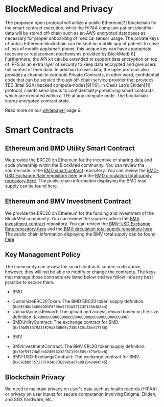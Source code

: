 # BlockMedical and Privacy
The proposed open protocol will utilize a public Ethereum[7] blockchain for the smart contract execution, while the HIPAA compliant patient identifier data will be stored off-chain such as an AWS encrypted databases as necessary for proper onboarding of medical sensor usage. The private keys of public Ethereum blockchain can be kept on mobile app of patient. In case of loss of mobile app/smart phone, this unique key can have appropriate recovery or replacement mechanisms provided by BlockMed[​ 8]​. Furthermore, the API kit can be extended to support data encryption on top of IPFS as an extra layer of security to keep data encrypted and give users full control of their data. In addition to user data, the open protocol also provides a channel to compute Private Contracts, in other word, confidential code that can be service through off-chain service provider that provides TEE (Intel SGX) backed compute-nodes[9][10]. In Oasis Lab’s Ekiden[11] protocol, clients send inputs to confidentiality-preserving smart contracts, which are executed within a TEE at any compute node. The blockchain stores encrypted contract state.

Read more on our [whitepaper](https://www.slideshare.net/secret/4CGbQSZ5xrHU6w) page 6.

# Smart Contracts
## Ethereum and BMD Utility Smart Contract
We provide the ERC20 on Ethereum for the incentive of sharing data and code ownership within the BlockMed community.
You can review the source code in the [BMD smartcontract](https://github.com/BlockMedical/BMD-smartcontract/tree/encryption-v0.5.3/contracts) repository.
You can review the [BMD-USD Exchange Rate repository here](https://github.com/BlockMedical/BMD-smartcontract/blob/encryption-v0.5.3/contracts/BMDUtilityContract.sol) and the [BMD circulation total supply repository here](https://github.com/BlockMedical/BMD-smartcontract/blob/encryption-v0.5.3/contracts/CustomizedERC20Token.sol#L65). The public chain information displaying the BMD total supply can be found [here](https://etherscan.io/token/0xd9a2dc793e1bbce46e2a7e766d7c76fdaf465e48).


## Ethereum and BMV Investment Contract
We provide the ERC20 on Ethereum for the funding and investment of the BlockMed community.
You can review the source code in the [BMV investment contract](https://github.com/BlockMedical/BMV-ventureasset/tree/v0.3.0/contracts) repository.
You can review the [BMV-USD Exchange Rate repository here](https://github.com/BlockMedical/BMV-ventureasset/blob/v0.3.0/contracts/BMV-USD-ExchangeContract.sol) and the [BMV circulation total supply repository here](https://github.com/BlockMedical/BMV-ventureasset/blob/v0.3.0/contracts/BMVInvestmentContract.sol#L58). The public chain information displaying the BMV total supply can be found [here](https://etherscan.io/token/0x76eec17d8f2a0fad17c9df63524799130834d9d2).

## Key Management Policy
The community can review the smart contracts source code above, however, they will not be able to modify or change the contracts. The keys that manage those contracts are listed below and we follow industry best practice to secure them.

* BMD
- CustomizeERC20Token: The BMD ERC20 token supply definition. (`0x0Efd8e7bD66981F5F06e3791A271C3F1256468e4`)
- UploadAccessReward: The upload and access reward based on file size definition. (`0x0000000000000000000000000000000000000000`)
- BMDUtilityContract: The exchange contract for BMD. (`0x19b051079A35F29aE38B0Bc735b5C5cABe4173B6`)

* BMV
- BMVInvestmentContract: The BMV ERc20 token supply definition. (`0x50f5977dAEcb82856A238F8C3196E89cf73e5aeB`)
- BMV-USD-ExchangeContract: The exchange contract for BMV. (`0xC82bDbF57237F934D73E89BC4c7a8D104240A545`)

## Blockchain Privacy
We need to maintain privacy on user's data such as health records (HIPAA) or privacy on user inputs for secure computation involving Enigma, Ekiden, and SGX hardware, etc.

